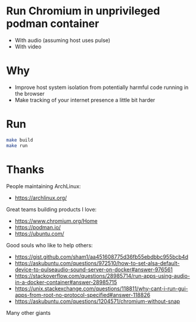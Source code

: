 # Run Chromium in unprivileged podman container

* With audio (assuming host uses pulse)
* With video

# Why

* Improve host system isolation from potentially harmful code running in the browser
* Make tracking of your internet presence a little bit harder

# Run

```bash
make build
make run
```

# Thanks

People maintaining ArchLinux:
* https://archlinux.org/

Great teams building products I love:
* https://www.chromium.org/Home
* https://podman.io/
* https://ubuntu.com/

Good souls who like to help others:
* https://gist.github.com/sham1/aa451608775d36fb55ebdbbc955bcb4d
* https://askubuntu.com/questions/972510/how-to-set-alsa-default-device-to-pulseaudio-sound-server-on-docker#answer-976561
* https://stackoverflow.com/questions/28985714/run-apps-using-audio-in-a-docker-container#answer-28985715
* https://unix.stackexchange.com/questions/118811/why-cant-i-run-gui-apps-from-root-no-protocol-specified#answer-118826
* https://askubuntu.com/questions/1204571/chromium-without-snap

Many other giants
